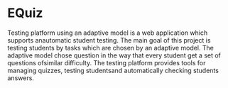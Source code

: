 # EQuiz

Testing platform using an adaptive model is a web application which supports anautomatic student testing. The main goal of this project is testing students by tasks which are chosen by an adaptive model. The adaptive model chose question in the way that every student get a set of questions ofsimilar difficulty. The testing platform provides tools for managing quizzes, testing studentsand automatically checking students answers.
